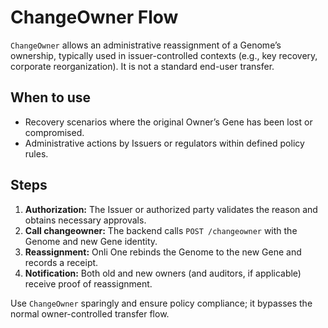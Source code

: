# ChangeOwner Flow

`ChangeOwner` allows an administrative reassignment of a Genome’s ownership, typically used in issuer-controlled contexts (e.g., key recovery, corporate reorganization). It is not a standard end-user transfer.

## When to use
- Recovery scenarios where the original Owner’s Gene has been lost or compromised.
- Administrative actions by Issuers or regulators within defined policy rules.

## Steps
1. **Authorization:** The Issuer or authorized party validates the reason and obtains necessary approvals.
2. **Call changeowner:** The backend calls `POST /changeowner` with the Genome and new Gene identity.
3. **Reassignment:** Onli One rebinds the Genome to the new Gene and records a receipt.
4. **Notification:** Both old and new owners (and auditors, if applicable) receive proof of reassignment.

Use `ChangeOwner` sparingly and ensure policy compliance; it bypasses the normal owner-controlled transfer flow.
